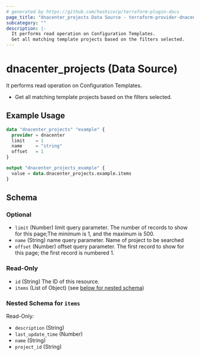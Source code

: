 ```yaml
---
# generated by https://github.com/hashicorp/terraform-plugin-docs
page_title: "dnacenter_projects Data Source - terraform-provider-dnacenter"
subcategory: ""
description: |-
  It performs read operation on Configuration Templates.
  Get all matching template projects based on the filters selected.
---
```


# dnacenter_projects (Data Source)

It performs read operation on Configuration Templates.

- Get all matching template projects based on the filters selected.

## Example Usage

```terraform
data "dnacenter_projects" "example" {
  provider = dnacenter
  limit    = 1
  name     = "string"
  offset   = 1
}

output "dnacenter_projects_example" {
  value = data.dnacenter_projects.example.items
}
```

<!-- schema generated by tfplugindocs -->
## Schema

### Optional

- `limit` (Number) limit query parameter. The number of records to show for this page;The minimum is 1, and the maximum is 500.
- `name` (String) name query parameter. Name of project to be searched
- `offset` (Number) offset query parameter. The first record to show for this page; the first record is numbered 1.

### Read-Only

- `id` (String) The ID of this resource.
- `items` (List of Object) (see [below for nested schema](#nestedatt--items))

<a id="nestedatt--items"></a>
### Nested Schema for `items`

Read-Only:

- `description` (String)
- `last_update_time` (Number)
- `name` (String)
- `project_id` (String)
